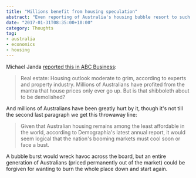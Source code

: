 ```yaml
---
title: "Millions benefit from housing speculation"
abstract: "Even reporting of Australia's housing bubble resort to such language."
date: "2017-01-31T08:35:00+10:00"
category: Thoughts
tag:
- australia
- economics
- housing
---
```

Michael Janda [reported this in ABC Business]\:

> Real estate: Housing outlook moderate to grim, according to experts and property industry. Millions of Australians have profited from the mantra that house prices only ever go up. But is that shibboleth about to be demolished?

And millions of Australians have been greatly hurt by it, though it's not till the second last paragraph we get this throwaway line:

> Given that Australian housing remains among the least affordable in the world, according to Demographia's latest annual report, it would seem logical that the nation's booming markets must cool soon or face a bust.

A bubble burst would wreck havoc across the board, but an entire generation of Australians (priced permanently out of the market) could be forgiven for wanting to burn the whole place down and start again.

[reported this in ABC Business]: http://www.abc.net.au/news/2017-01-25/real-estate-few-optimists-on-housing-outlook/8207056

